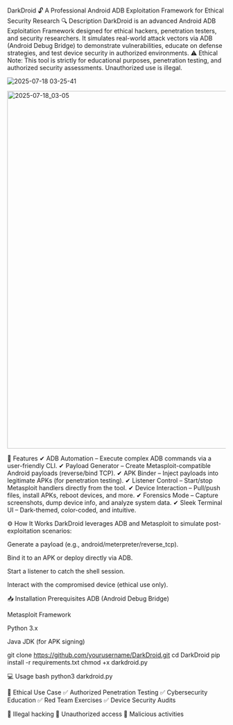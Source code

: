 DarkDroid 🔓
A Professional Android ADB Exploitation Framework for Ethical Security Research
🔍 Description
DarkDroid is an advanced Android ADB Exploitation Framework designed for ethical hackers, penetration testers, and security researchers. It simulates real-world attack vectors via ADB (Android Debug Bridge) to demonstrate vulnerabilities, educate on defense strategies, and test device security in authorized environments.
⚠️ Ethical Note:
This tool is strictly for educational purposes, penetration testing, and authorized security assessments. Unauthorized use is illegal.

![2025-07-18 03-25-41](https://github.com/user-attachments/assets/e6131df5-1154-4251-a977-e7665399614b)

<img width="1726" height="824" alt="2025-07-18_03-05" src="https://github.com/user-attachments/assets/64cd3d84-711c-4e61-a262-345d9b9ae344" />


🚀 Features
✔ ADB Automation – Execute complex ADB commands via a user-friendly CLI.
✔ Payload Generator – Create Metasploit-compatible Android payloads (reverse/bind TCP).
✔ APK Binder – Inject payloads into legitimate APKs (for penetration testing).
✔ Listener Control – Start/stop Metasploit handlers directly from the tool.
✔ Device Interaction – Pull/push files, install APKs, reboot devices, and more.
✔ Forensics Mode – Capture screenshots, dump device info, and analyze system data.
✔ Sleek Terminal UI – Dark-themed, color-coded, and intuitive.

⚙️ How It Works
DarkDroid leverages ADB and Metasploit to simulate post-exploitation scenarios:

Generate a payload (e.g., android/meterpreter/reverse_tcp).

Bind it to an APK or deploy directly via ADB.

Start a listener to catch the shell session.

Interact with the compromised device (ethical use only).

📥 Installation
Prerequisites
ADB (Android Debug Bridge)

Metasploit Framework

Python 3.x

Java JDK (for APK signing)


git clone https://github.com/yourusername/DarkDroid.git
cd DarkDroid
pip install -r requirements.txt
chmod +x darkdroid.py

💻 Usage
bash
python3 darkdroid.py

📜 Ethical Use Case
✅ Authorized Penetration Testing
✅ Cybersecurity Education
✅ Red Team Exercises
✅ Device Security Audits

🚫 Illegal hacking
🚫 Unauthorized access
🚫 Malicious activities

